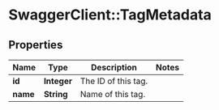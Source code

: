 # SwaggerClient::TagMetadata

## Properties
Name | Type | Description | Notes
------------ | ------------- | ------------- | -------------
**id** | **Integer** | The ID of this tag. | 
**name** | **String** | Name of this tag. | 


